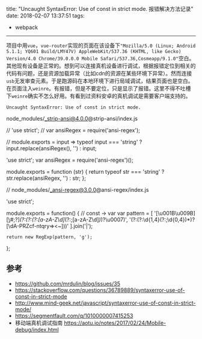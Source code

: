 title: "Uncaught SyntaxError: Use of const in strict mode. 报错解决方法记录"
date: 2018-02-07 13:37:51
tags:
- webpack
---

项目中用`vue`，`vue-router`实现的页面在该设备下`"Mozilla/5.0 (Linux; Android 5.1.1; YQ601 Build/LMY47V) AppleWebKit/537.36 (KHTML, like Gecko) Version/4.0 Chrome/39.0.0.0 Mobile Safari/537.36,Cosmeapp/9.1.0"`空白。其他现有设备是正常的。想到可以连接真机设备进行调试，根据报错定位到相关的代码有问题，还是资源加载异常（比如cdn的资源在某些环境下异常）。然而连接`usb`无发审查元素。于是跑源码在本地环境下进行局域调试，结果页面也是空白。在页面注入`weinre`。有报错，但是不要定位，只是显示了报错。这里不得不吐槽下`weinre`确实不怎么好用。有看到过资料安卓的真机调试是需要客户端支持的。

`Uncaught SyntaxError: Use of const in strict mode.`

node_modules/_strip-ansi@4.0.0@strip-ansi/index.js

// 'use strict';
// var ansiRegex = require('ansi-regex');

// module.exports = input => typeof input === 'string' ? input.replace(ansiRegex(), '') : input;

'use strict';
var ansiRegex = require('ansi-regex')();

module.exports = function (str) {
  return typeof str === 'string' ? str.replace(ansiRegex, '') : str;
};

// node_modules/_ansi-regex@3.0.0@ansi-regex/index.js

'use strict';

module.exports = function() {
    // const -> var
    var pattern = [
        '[\\u001B\\u009B][[\\]()#;?]*(?:(?:(?:[a-zA-Z\\d]*(?:;[a-zA-Z\\d]*)*)?\\u0007)',
        '(?:(?:\\d{1,4}(?:;\\d{0,4})*)?[\\dA-PRZcf-ntqry=><~]))'
    ].join('|');

    return new RegExp(pattern, 'g');
};




## 参考 ##
- https://github.com/mrdulin/blog/issues/35
- https://stackoverflow.com/questions/36789889/syntaxerror-use-of-const-in-strict-mode
- http://www.mind-geek.net/javascript/syntaxerror-use-of-const-in-strict-mode/
- https://segmentfault.com/q/1010000007415253
- 移动端真机调试指南 https://aotu.io/notes/2017/02/24/Mobile-debug/index.html
